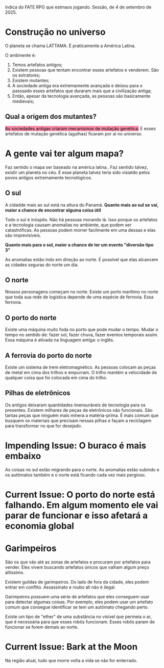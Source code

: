 
ìndica do FATE RPG que estmaos jogando.
Sessão, de 4 de setembro de 2025.


# Construção no universo
O planeta se chama LATTAMA. É praticamente a América Latina.

O ambinente é:
1. Temos artefatos antigos;
2. Existem pessoas que tentam encontrar esses artefatos e venderem. São os extratores;
3. Existem mutantes;
4. A sociedade antiga era extremamente avançada e deixou para o passsado esses artefatos que duraram mais que a civilização antiga;
5. Então,  apesar da tecnologia avançada, as pessoas são basicamente medievais;


## Qual a origem dos mutantes?
<mark style="background: #FF5582A6;">As sociedades antigas criaram mecanismos de mutação genética.</mark> E esses artefatos de mutação genética (agulhas) ficaram por aí no universo. 

# A gente vai ter algum mapa?
Faz sentido o mapa ser baseado na américa latina..
Faz sentido talvez, existir um planeta no céu. E esse planeta talvez teria sido visiatdo pelos povos antigos extremamente tecnológicos.

## O sul
A cidadde mais ao sul está na altura do Panamá.
**Quanto mais ao sul se vai, maior a chance de encontrar alguma coisa útil**

Todo o sul é inóspito. Não há pessoas morando lá. Isso porque os artefatos e a tecnologia causam anomalias no ambiente, que podem ser catastróficas. As pessoas podem morrer facilmente em uma dessas e elas são imprevisíveis.

**Quanto mais para o sul, maior a chance de ter um evento "diversão tipo 3"**

As anomalias estão indo em direção ao norte. É possível que elas alcancem as cidades seguras do norte um dia.


## O norte
Nossos personagens começam no norte. Existe um porto marítimo no norte que toda sua rede de logística depende de uma espécie de ferrovia. Essa ferrovia.

## O porto do norte
Existe uma máquina muito foda no porto que pode mudar o tempo. Mudar o tempo no sentido de: fazer sol, fazer chuva, fazer eventos temporais assim. Essa máquina é ativada na linguagem antiga: o inglês.

## A ferrovia do porto do norte
Existe um sistema de trem eletromagnético. As pessoas colocam as peças de metal em cima dos trilhos e empurram. O trilho mantém a velocidade de qualquer coisa que foi colocada em cima do trilho.

## Pilhas de eletrônicos
Os antigos deixaram quantidades imensuráveis de tecnologia para os presentes. Existem milhares de peças de eletrônicos não funcionais. São tantas peças que ninguém mais minera a matéria-prima. É mais comum que busquem os materiais que precisam nessas pilhas e façam a reciclagem para transformar no que for desejado.


# Impending Issue: O buraco é mais embaixo
As coisas no sul estão migrando para o norte. As anomalias estão subindo e os autômatos também e o norte está ficando cada vez mais pergioso.

# Current Issue: O porto do norte está falhando. Em algum momento ele vai parar de funcionar e isso afetará a economia global



# Garimpeiros
São os que vão até as zonas de artefatos e procuram por artefatos para vender. Eles vivem buscando artefatos únicos que valham algum preço altíssimo.

Existem guildas de garimpeiros. Do lado de fora da cidade, eles podem entrar em conflito. Assassinato e roubo ali não é ilegal.


Garimpeiros possuem uma série de artefatos que eles conseguem usar para detectar algumas coisas. Por exemplo, eles podem usar um artefato comum que consegue identificar se tem um autômato chegando perto.

Existe um tipo de "ether" de uma substância no visível que permeia o ar, que é necessária para que esses robôs funcionam. Esses robôs param de funcionar se forem demais ao norte.




# Current Issue: Bark at the Moon
Na região atual, tudo que morre volta a vida se não for enterrado. 


